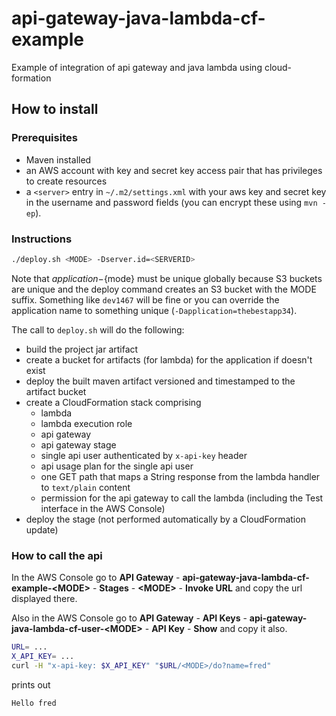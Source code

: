 # api-gateway-java-lambda-cf-example
Example of integration of api gateway and java lambda using cloud-formation

## How to install

### Prerequisites
* Maven installed
* an AWS account with key and secret key access pair that has privileges to create resources
* a `<server>` entry in `~/.m2/settings.xml` with your aws key and secret key in the username and password fields (you can encrypt these using `mvn -ep`).

### Instructions
```bash
./deploy.sh <MODE> -Dserver.id=<SERVERID>
```

Note that ${application}-${mode} must be unique globally because S3 buckets are unique and the deploy command creates an S3 bucket with the MODE suffix. Something like `dev1467` will be fine or you can override the application name to something unique (`-Dapplication=thebestapp34`).

The call to `deploy.sh` will do the following:

* build the project jar artifact
* create a bucket for artifacts (for lambda) for the application if doesn't exist
* deploy the built maven artifact versioned and timestamped to the artifact bucket
* create a CloudFormation stack comprising
  * lambda 
  * lambda execution role
  * api gateway
  * api gateway stage
  * single api user authenticated by `x-api-key` header
  * api usage plan for the single api user
  * one GET path that maps a String response from the lambda handler to `text/plain` content
  * permission for the api gateway to call the lambda (including the Test interface in the AWS Console)
* deploy the stage (not performed automatically by a CloudFormation update)

### How to call the api

In the AWS Console go to **API Gateway** - **api-gateway-java-lambda-cf-example-&lt;MODE&gt;** - **Stages** - **&lt;MODE&gt;** - **Invoke URL** and copy the url displayed there.

Also in the AWS Console go to **API Gateway** - **API Keys** - **api-gateway-java-lambda-cf-user-&lt;MODE&gt;** - **API Key** - **Show** and copy it also.

```bash
URL= ...
X_API_KEY= ...
curl -H "x-api-key: $X_API_KEY" "$URL/<MODE>/do?name=fred"
```
prints out 
```
Hello fred
```




